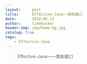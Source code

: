 ```yaml
---
layout:     post
title:      Effective-Java——类和接口
date:       2018-05-12
author:     timebusker
header-img: img/home-bg.jpg
catalog: true
tags:
    - Effective-Java
---
```


> Effective-Java——类和接口

> 

### 